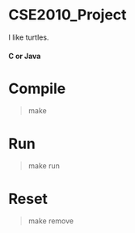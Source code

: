 # CSE2010_Project
I like turtles. 
#### C or Java


# Compile

> make

# Run 

> make run

# Reset

> make remove

